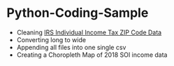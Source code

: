 # Python-Coding-Sample

* Cleaning [IRS Individual Income Tax ZIP Code Data](https://www.irs.gov/statistics/soi-tax-stats-individual-income-tax-statistics-zip-code-data-soi)
* Converting long to wide
* Appending all files into one single csv
* Creating a Choropleth Map of 2018 SOI income data
